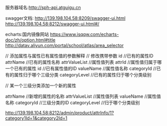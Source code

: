 服务器域名:http://sph-api.atguigu.cn

swagger文档:
http://139.198.104.58:8209/swagger-ui.html
http://139.198.104.58:8212/swagger-ui.html#/

echarts:国内镜像网站
https://www.isqqw.com/echarts-doc/zh/option.html#title
http://datav.aliyun.com/portal/school/atlas/area_selector


// 添加属性与属性已有属性值的参数解释
// 修改携带参数
id //已有的属性ID
attrName //已有的属性名称
attrValueList //属性值列表
    attrId //属性值归属于哪一个已有的属性
    id //已有属性值的ID
    valueName //属性值名称
categoryId //已有的属性归于哪个三级分类
categoryLevel //已有的属性归于哪个分类级别


// 某一个三级分类添加一个新的属性

attrName //新增的属性的名称
attrValueList //属性值列表
    valueName //属性值名称
categoryId //三级分类的ID
categoryLevel //归于哪个分类级别




http://139.198.104.58:8212/admin/product/attrInfo/1?category1Id=1&category2Id=1

